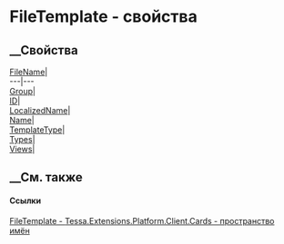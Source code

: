 # FileTemplate - свойства
##  __Свойства
[FileName](P_Tessa_Extensions_Platform_Client_Cards_FileTemplate_FileName.htm)|  
---|---  
[Group](P_Tessa_Extensions_Platform_Client_Cards_FileTemplate_Group.htm)|  
[ID](P_Tessa_Extensions_Platform_Client_Cards_FileTemplate_ID.htm)|  
[LocalizedName](P_Tessa_Extensions_Platform_Client_Cards_FileTemplate_LocalizedName.htm)|  
[Name](P_Tessa_Extensions_Platform_Client_Cards_FileTemplate_Name.htm)|  
[TemplateType](P_Tessa_Extensions_Platform_Client_Cards_FileTemplate_TemplateType.htm)|  
[Types](P_Tessa_Extensions_Platform_Client_Cards_FileTemplate_Types.htm)|  
[Views](P_Tessa_Extensions_Platform_Client_Cards_FileTemplate_Views.htm)|  
## __См. также
#### Ссылки
[FileTemplate - ](T_Tessa_Extensions_Platform_Client_Cards_FileTemplate.htm)
[Tessa.Extensions.Platform.Client.Cards - пространство
имён](N_Tessa_Extensions_Platform_Client_Cards.htm)
